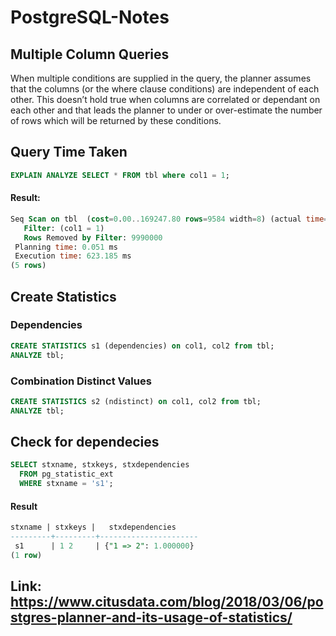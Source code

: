 # PostgreSQL-Notes

## Multiple Column Queries
When multiple conditions are supplied in the query, the planner assumes that the columns (or the where clause conditions) are independent of each other. This doesn’t hold true when columns are correlated or dependant on each other and that leads the planner to under or over-estimate the number of rows which will be returned by these conditions.<br>

## Query Time Taken
```SQL
EXPLAIN ANALYZE SELECT * FROM tbl where col1 = 1;
```
#### Result:
```SQL
Seq Scan on tbl  (cost=0.00..169247.80 rows=9584 width=8) (actual time=0.641..622.851 rows=10000 loops=1)
   Filter: (col1 = 1)
   Rows Removed by Filter: 9990000
 Planning time: 0.051 ms
 Execution time: 623.185 ms
(5 rows)
```
## Create Statistics
### Dependencies
```SQL
CREATE STATISTICS s1 (dependencies) on col1, col2 from tbl;
ANALYZE tbl;
```
### Combination Distinct Values
```SQL
CREATE STATISTICS s2 (ndistinct) on col1, col2 from tbl;
ANALYZE tbl;
```

## Check for dependecies
```SQL
SELECT stxname, stxkeys, stxdependencies
  FROM pg_statistic_ext
  WHERE stxname = 's1';
```
#### Result
``` SQL
stxname | stxkeys |   stxdependencies
---------+---------+----------------------
 s1      | 1 2     | {"1 => 2": 1.000000}
(1 row)
```

## Link: https://www.citusdata.com/blog/2018/03/06/postgres-planner-and-its-usage-of-statistics/
